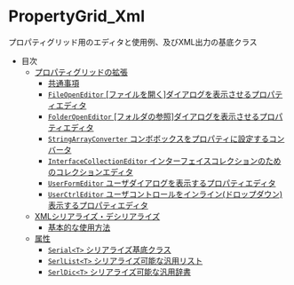 # PropertyGrid_Xml
プロパティグリッド用のエディタと使用例、及びXML出力の基底クラス


* 目次
    * [ プロパティグリッドの拡張 ](/propertygrid.md)
        * [共通事項](/propertygrid.md#s1)
        * [ `FileOpenEditor` [ファイルを開く]ダイアログを表示させるプロパティエディタ ](/propertygrid.md#s2)
        * [ `FolderOpenEditor`  [フォルダの参照]ダイアログを表示させるプロパティエディタ ](/propertygrid.md#s3)
        * [ `StringArrayConverter` コンボボックスをプロパティに設定するコンバータ ](/propertygrid.md#s4)
        * [ `InterfaceCollectionEditor` インターフェイスコレクションのためのコレクションエディタ ](/propertygrid.md#s5)
        * [ `UserFormEditor` ユーザダイアログを表示するプロパティエディタ  ](/propertygrid.md#s6)
        * [  `UserCtrlEditor` ユーザコントロールをインライン(ドロップダウン)表示するプロパティエディタ ](/propertygrid.md#s7)
    * [ XMLシリアライズ・デシリアライズ ](/xmlSerial.md#c2)
        * [ 基本的な使用方法 ](/xmlSerial.md#s201)
	* [ 属性 ](/xmlSerial.md#s202)
        * [ `Serial<T>` シリアライズ基底クラス ](/xmlSerial.md#s21)
        * [ `SerlList<T>` シリアライズ可能な汎用リスト ](/xmlSerial.md#s22)
        * [ `SerlDic<T>` シリアライズ可能な汎用辞書 ](/xmlSerial.md#s23)
	
